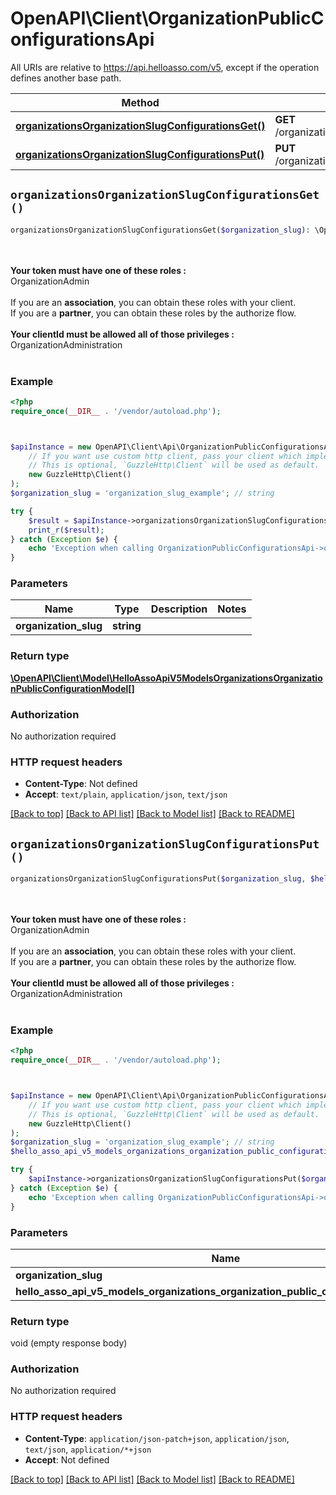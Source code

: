 # OpenAPI\Client\OrganizationPublicConfigurationsApi

All URIs are relative to https://api.helloasso.com/v5, except if the operation defines another base path.

| Method | HTTP request | Description |
| ------------- | ------------- | ------------- |
| [**organizationsOrganizationSlugConfigurationsGet()**](OrganizationPublicConfigurationsApi.md#organizationsOrganizationSlugConfigurationsGet) | **GET** /organizations/{organizationSlug}/configurations |  |
| [**organizationsOrganizationSlugConfigurationsPut()**](OrganizationPublicConfigurationsApi.md#organizationsOrganizationSlugConfigurationsPut) | **PUT** /organizations/{organizationSlug}/configurations |  |


## `organizationsOrganizationSlugConfigurationsGet()`

```php
organizationsOrganizationSlugConfigurationsGet($organization_slug): \OpenAPI\Client\Model\HelloAssoApiV5ModelsOrganizationsOrganizationPublicConfigurationModel[]
```



<br/><br/><b>Your token must have one of these roles : </b><br/>OrganizationAdmin<br/><br/>If you are an <b>association</b>, you can obtain these roles with your client.<br/>If you are a <b>partner</b>, you can obtain these roles by the authorize flow.<br/><br/><b>Your clientId must be allowed all of those privileges : </b> <br/> OrganizationAdministration<br/><br/>

### Example

```php
<?php
require_once(__DIR__ . '/vendor/autoload.php');



$apiInstance = new OpenAPI\Client\Api\OrganizationPublicConfigurationsApi(
    // If you want use custom http client, pass your client which implements `GuzzleHttp\ClientInterface`.
    // This is optional, `GuzzleHttp\Client` will be used as default.
    new GuzzleHttp\Client()
);
$organization_slug = 'organization_slug_example'; // string

try {
    $result = $apiInstance->organizationsOrganizationSlugConfigurationsGet($organization_slug);
    print_r($result);
} catch (Exception $e) {
    echo 'Exception when calling OrganizationPublicConfigurationsApi->organizationsOrganizationSlugConfigurationsGet: ', $e->getMessage(), PHP_EOL;
}
```

### Parameters

| Name | Type | Description  | Notes |
| ------------- | ------------- | ------------- | ------------- |
| **organization_slug** | **string**|  | |

### Return type

[**\OpenAPI\Client\Model\HelloAssoApiV5ModelsOrganizationsOrganizationPublicConfigurationModel[]**](../Model/HelloAssoApiV5ModelsOrganizationsOrganizationPublicConfigurationModel.md)

### Authorization

No authorization required

### HTTP request headers

- **Content-Type**: Not defined
- **Accept**: `text/plain`, `application/json`, `text/json`

[[Back to top]](#) [[Back to API list]](../../README.md#endpoints)
[[Back to Model list]](../../README.md#models)
[[Back to README]](../../README.md)

## `organizationsOrganizationSlugConfigurationsPut()`

```php
organizationsOrganizationSlugConfigurationsPut($organization_slug, $hello_asso_api_v5_models_organizations_organization_public_configurations_request)
```



<br/><br/><b>Your token must have one of these roles : </b><br/>OrganizationAdmin<br/><br/>If you are an <b>association</b>, you can obtain these roles with your client.<br/>If you are a <b>partner</b>, you can obtain these roles by the authorize flow.<br/><br/><b>Your clientId must be allowed all of those privileges : </b> <br/> OrganizationAdministration<br/><br/>

### Example

```php
<?php
require_once(__DIR__ . '/vendor/autoload.php');



$apiInstance = new OpenAPI\Client\Api\OrganizationPublicConfigurationsApi(
    // If you want use custom http client, pass your client which implements `GuzzleHttp\ClientInterface`.
    // This is optional, `GuzzleHttp\Client` will be used as default.
    new GuzzleHttp\Client()
);
$organization_slug = 'organization_slug_example'; // string
$hello_asso_api_v5_models_organizations_organization_public_configurations_request = new \OpenAPI\Client\Model\HelloAssoApiV5ModelsOrganizationsOrganizationPublicConfigurationsRequest(); // \OpenAPI\Client\Model\HelloAssoApiV5ModelsOrganizationsOrganizationPublicConfigurationsRequest

try {
    $apiInstance->organizationsOrganizationSlugConfigurationsPut($organization_slug, $hello_asso_api_v5_models_organizations_organization_public_configurations_request);
} catch (Exception $e) {
    echo 'Exception when calling OrganizationPublicConfigurationsApi->organizationsOrganizationSlugConfigurationsPut: ', $e->getMessage(), PHP_EOL;
}
```

### Parameters

| Name | Type | Description  | Notes |
| ------------- | ------------- | ------------- | ------------- |
| **organization_slug** | **string**|  | |
| **hello_asso_api_v5_models_organizations_organization_public_configurations_request** | [**\OpenAPI\Client\Model\HelloAssoApiV5ModelsOrganizationsOrganizationPublicConfigurationsRequest**](../Model/HelloAssoApiV5ModelsOrganizationsOrganizationPublicConfigurationsRequest.md)|  | [optional] |

### Return type

void (empty response body)

### Authorization

No authorization required

### HTTP request headers

- **Content-Type**: `application/json-patch+json`, `application/json`, `text/json`, `application/*+json`
- **Accept**: Not defined

[[Back to top]](#) [[Back to API list]](../../README.md#endpoints)
[[Back to Model list]](../../README.md#models)
[[Back to README]](../../README.md)
